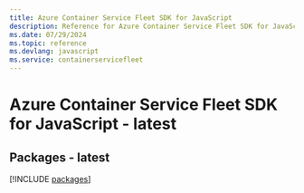 ```yaml
---
title: Azure Container Service Fleet SDK for JavaScript
description: Reference for Azure Container Service Fleet SDK for JavaScript
ms.date: 07/29/2024
ms.topic: reference
ms.devlang: javascript
ms.service: containerservicefleet
---
```

# Azure Container Service Fleet SDK for JavaScript - latest
## Packages - latest
[!INCLUDE [packages](container-service-fleet-index.md)]